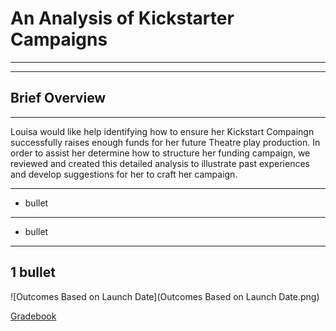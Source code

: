 # An Analysis of Kickstarter Campaigns
---
---
## Brief Overview
---
Louisa would like help identifying how to ensure her Kickstart Compaingn successfully raises enough funds for her future Theatre play production. In order to assist her determine how to structure her funding campaign, we reviewed and created this detailed analysis to illustrate past experiences and develop suggestions for her to craft her campaign. 

---
* bullet
---
- bullet
---
1 bullet
---
![Outcomes Based on Launch Date](Outcomes Based on Launch Date.png)

[Gradebook](GradeBook_Unsolved.xlsx)
